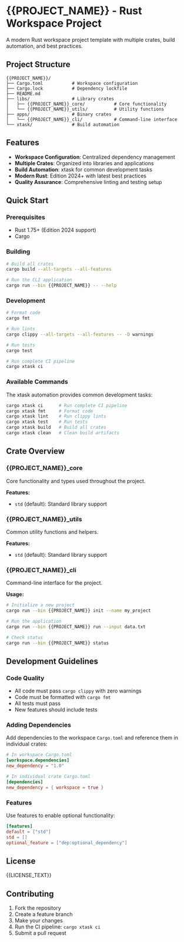 # {{PROJECT_NAME}} - Rust Workspace Project

A modern Rust workspace project template with multiple crates, build automation, and best practices.

## Project Structure

```
{{PROJECT_NAME}}/
├── Cargo.toml           # Workspace configuration
├── Cargo.lock           # Dependency lockfile
├── README.md
├── libs/                # Library crates
│   ├── {{PROJECT_NAME}}_core/           # Core functionality
│   └── {{PROJECT_NAME}}_utils/          # Utility functions
├── apps/                # Binary crates
│   └── {{PROJECT_NAME}}_cli/            # Command-line interface
└── xtask/               # Build automation
```

## Features

- **Workspace Configuration**: Centralized dependency management
- **Multiple Crates**: Organized into libraries and applications
- **Build Automation**: xtask for common development tasks
- **Modern Rust**: Edition 2024+ with latest best practices
- **Quality Assurance**: Comprehensive linting and testing setup

## Quick Start

### Prerequisites

- Rust 1.75+ (Edition 2024 support)
- Cargo

### Building

```bash
# Build all crates
cargo build --all-targets --all-features

# Run the CLI application
cargo run --bin {{PROJECT_NAME}} -- --help
```

### Development

```bash
# Format code
cargo fmt

# Run lints
cargo clippy --all-targets --all-features -- -D warnings

# Run tests
cargo test

# Run complete CI pipeline
cargo xtask ci
```

### Available Commands

The xtask automation provides common development tasks:

```bash
cargo xtask ci      # Run complete CI pipeline
cargo xtask fmt     # Format code
cargo xtask lint    # Run clippy lints
cargo xtask test    # Run tests
cargo xtask build   # Build all crates
cargo xtask clean   # Clean build artifacts
```

## Crate Overview

### {{PROJECT_NAME}}_core

Core functionality and types used throughout the project.

**Features:**
- `std` (default): Standard library support

### {{PROJECT_NAME}}_utils

Common utility functions and helpers.

**Features:**
- `std` (default): Standard library support

### {{PROJECT_NAME}}_cli

Command-line interface for the project.

**Usage:**
```bash
# Initialize a new project
cargo run --bin {{PROJECT_NAME}} init --name my_project

# Run the application
cargo run --bin {{PROJECT_NAME}} run --input data.txt

# Check status
cargo run --bin {{PROJECT_NAME}} status
```

## Development Guidelines

### Code Quality

- All code must pass `cargo clippy` with zero warnings
- Code must be formatted with `cargo fmt`
- All tests must pass
- New features should include tests

### Adding Dependencies

Add dependencies to the workspace `Cargo.toml` and reference them in individual crates:

```toml
# In workspace Cargo.toml
[workspace.dependencies]
new_dependency = "1.0"

# In individual crate Cargo.toml
[dependencies]
new_dependency = { workspace = true }
```

### Features

Use features to enable optional functionality:

```toml
[features]
default = ["std"]
std = []
optional_feature = ["dep:optional_dependency"]
```

## License

{{LICENSE_TEXT}}

## Contributing

1. Fork the repository
2. Create a feature branch
3. Make your changes
4. Run the CI pipeline: `cargo xtask ci`
5. Submit a pull request
